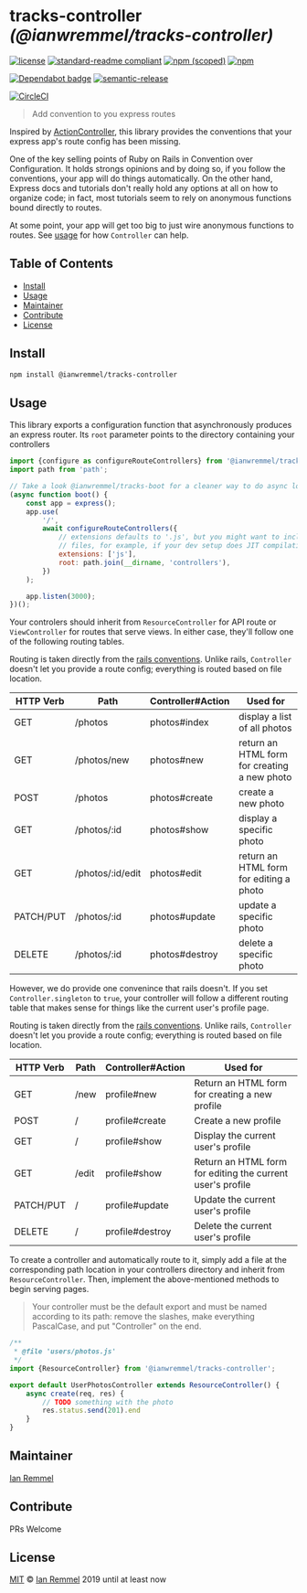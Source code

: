 # tracks-controller _(@ianwremmel/tracks-controller)_

<!-- (optional) Put banner here -->

<!-- PROJ: Badges Start -->

[![license](https://img.shields.io/github/license/ianwremmel/tracks-controller.svg)](https://github.com/ianwremmel/tracks-controller/blob/master/LICENSE)
[![standard-readme compliant](https://img.shields.io/badge/readme%20style-standard-brightgreen.svg?style=flat-square)](https://github.com/RichardLitt/standard-readme)
[![npm (scoped)](https://img.shields.io/npm/v/@ianwremmel/tracks-controller.svg)](https://www.npmjs.com/package/@ianwremmel/tracks-controller)
[![npm](https://img.shields.io/npm/dm/@ianwremmel/tracks-controller.svg)](https://www.npmjs.com/package/@ianwremmel/tracks-controller)

[![Dependabot badge](https://img.shields.io/badge/Dependabot-active-brightgreen.svg)](https://dependabot.com/)
[![semantic-release](https://img.shields.io/badge/%20%20%F0%9F%93%A6%F0%9F%9A%80-semantic--release-e10079.svg)](https://github.com/semantic-release/semantic-release)

[![CircleCI](https://circleci.com/gh/ianwremmel/tracks-controller.svg?style=svg)](https://circleci.com/gh/ianwremmel/tracks-controller)

<!-- PROJ: Badges End -->

> Add convention to you express routes

Inspired by
[ActionController](https://guides.rubyonrails.org/action_controller_overview.html),
this library provides the conventions that your express app's route config has
been missing.

One of the key selling points of Ruby on Rails in Convention over Configuration.
It holds strongs opinions and by doing so, if you follow the conventions, your
app will do things automatically. On the other hand, Express docs and tutorials
don't really hold any options at all on how to organize code; in fact, most
tutorials seem to rely on anonymous functions bound directly to routes.

At some point, your app will get too big to just wire anonymous functions to
routes. See [usage](#usage) for how `Controller` can help.

## Table of Contents

<!-- toc -->

-   [Install](#install)
-   [Usage](#usage)
-   [Maintainer](#maintainer)
-   [Contribute](#contribute)
-   [License](#license)

<!-- tocstop -->

## Install

```bash
npm install @ianwremmel/tracks-controller
```

## Usage

This library exports a configuration function that asynchronously produces an
express router. Its `root` parameter points to the directory containing your
controllers

```js
import {configure as configureRouteControllers} from '@ianwremmel/tracks-controller';
import path from 'path';

// Take a look @ianwremmel/tracks-boot for a cleaner way to do async loading
(async function boot() {
    const app = express();
    app.use(
        '/',
        await configureRouteControllers({
            // extensions defaults to '.js', but you might want to incldue '.ts'
            // files, for example, if your dev setup does JIT compilation
            extensions: ['js'],
            root: path.join(__dirname, 'controllers'),
        })
    );

    app.listen(3000);
})();
```

Your controlers should inherit from `ResourceController` for API route or
`ViewController` for routes that serve views. In either case, they'll follow one
of the following routing tables.

Routing is taken directly from the
[rails conventions](https://guides.rubyonrails.org/routing.html#crud-verbs-and-actions).
Unlike rails, `Controller` doesn't let you provide a route config; everything is
routed based on file location.

| HTTP Verb | Path             | Controller#Action | Used for                                     |
| --------- | ---------------- | ----------------- | -------------------------------------------- |
| GET       | /photos          | photos#index      | display a list of all photos                 |
| GET       | /photos/new      | photos#new        | return an HTML form for creating a new photo |
| POST      | /photos          | photos#create     | create a new photo                           |
| GET       | /photos/:id      | photos#show       | display a specific photo                     |
| GET       | /photos/:id/edit | photos#edit       | return an HTML form for editing a photo      |
| PATCH/PUT | /photos/:id      | photos#update     | update a specific photo                      |
| DELETE    | /photos/:id      | photos#destroy    | delete a specific photo                      |

However, we do provide one convenince that rails doesn't. If you set
`Controller.singleton` to `true`, your controller will follow a different
routing table that makes sense for things like the current user's profile page.

Routing is taken directly from the
[rails conventions](https://guides.rubyonrails.org/routing.html#crud-verbs-and-actions).
Unlike rails, `Controller` doesn't let you provide a route config; everything is
routed based on file location.

| HTTP Verb | Path  | Controller#Action | Used for                                                   |
| --------- | ----- | ----------------- | ---------------------------------------------------------- |
| GET       | /new  | profile#new       | Return an HTML form for creating a new profile             |
| POST      | /     | profile#create    | Create a new profile                                       |
| GET       | /     | profile#show      | Display the current user's profile                         |
| GET       | /edit | profile#show      | Return an HTML form for editing the current user's profile |
| PATCH/PUT | /     | profile#update    | Update the current user's profile                          |
| DELETE    | /     | profile#destroy   | Delete the current user's profile                          |

To create a controller and automatically route to it, simply add a file at the
corresponding path location in your controllers directory and inherit from
`ResourceController`. Then, implement the above-mentioned methods to begin
serving pages.

> Your controller must be the default export and must be named according to its
> path: remove the slashes, make everything PascalCase, and put "Controller" on
> the end.

```js
/**
 * @file 'users/photos.js'
 */
import {ResourceController} from '@ianwremmel/tracks-controller';

export default UserPhotosController extends ResourceController() {
    async create(req, res) {
        // TODO something with the photo
        res.status.send(201).end
    }
}
```

## Maintainer

[Ian Remmel](https://github.com/ianwremmel)

## Contribute

PRs Welcome

## License

[MIT](LICENSE) &copy; [Ian Remmel](https://github.com/ianwremmel) 2019 until at
least now
